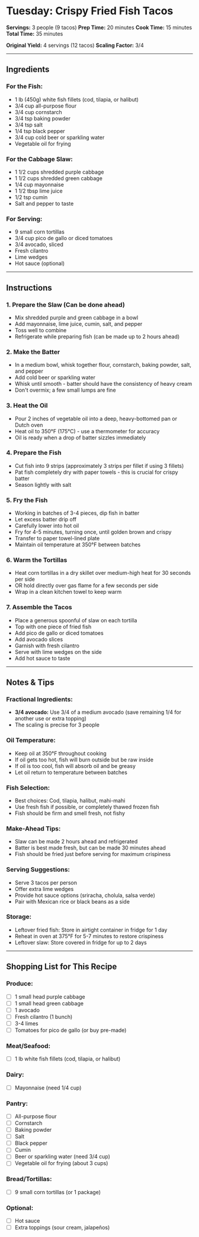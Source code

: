 # Tuesday: Crispy Fried Fish Tacos

**Servings:** 3 people (9 tacos)
**Prep Time:** 20 minutes
**Cook Time:** 15 minutes
**Total Time:** 35 minutes

**Original Yield:** 4 servings (12 tacos)
**Scaling Factor:** 3/4

---

## Ingredients

### For the Fish:
- 1 lb (450g) white fish fillets (cod, tilapia, or halibut)
- 3/4 cup all-purpose flour
- 3/4 cup cornstarch
- 3/4 tsp baking powder
- 3/4 tsp salt
- 1/4 tsp black pepper
- 3/4 cup cold beer or sparkling water
- Vegetable oil for frying

### For the Cabbage Slaw:
- 1 1/2 cups shredded purple cabbage
- 1 1/2 cups shredded green cabbage
- 1/4 cup mayonnaise
- 1 1/2 tbsp lime juice
- 1/2 tsp cumin
- Salt and pepper to taste

### For Serving:
- 9 small corn tortillas
- 3/4 cup pico de gallo or diced tomatoes
- 3/4 avocado, sliced
- Fresh cilantro
- Lime wedges
- Hot sauce (optional)

---

## Instructions

### 1. Prepare the Slaw (Can be done ahead)
- Mix shredded purple and green cabbage in a bowl
- Add mayonnaise, lime juice, cumin, salt, and pepper
- Toss well to combine
- Refrigerate while preparing fish (can be made up to 2 hours ahead)

### 2. Make the Batter
- In a medium bowl, whisk together flour, cornstarch, baking powder, salt, and pepper
- Add cold beer or sparkling water
- Whisk until smooth - batter should have the consistency of heavy cream
- Don't overmix; a few small lumps are fine

### 3. Heat the Oil
- Pour 2 inches of vegetable oil into a deep, heavy-bottomed pan or Dutch oven
- Heat oil to 350°F (175°C) - use a thermometer for accuracy
- Oil is ready when a drop of batter sizzles immediately

### 4. Prepare the Fish
- Cut fish into 9 strips (approximately 3 strips per fillet if using 3 fillets)
- Pat fish completely dry with paper towels - this is crucial for crispy batter
- Season lightly with salt

### 5. Fry the Fish
- Working in batches of 3-4 pieces, dip fish in batter
- Let excess batter drip off
- Carefully lower into hot oil
- Fry for 4-5 minutes, turning once, until golden brown and crispy
- Transfer to paper towel-lined plate
- Maintain oil temperature at 350°F between batches

### 6. Warm the Tortillas
- Heat corn tortillas in a dry skillet over medium-high heat for 30 seconds per side
- OR hold directly over gas flame for a few seconds per side
- Wrap in a clean kitchen towel to keep warm

### 7. Assemble the Tacos
- Place a generous spoonful of slaw on each tortilla
- Top with one piece of fried fish
- Add pico de gallo or diced tomatoes
- Add avocado slices
- Garnish with fresh cilantro
- Serve with lime wedges on the side
- Add hot sauce to taste

---

## Notes & Tips

### Fractional Ingredients:
- **3/4 avocado:** Use 3/4 of a medium avocado (save remaining 1/4 for another use or extra topping)
- The scaling is precise for 3 people

### Oil Temperature:
- Keep oil at 350°F throughout cooking
- If oil gets too hot, fish will burn outside but be raw inside
- If oil is too cool, fish will absorb oil and be greasy
- Let oil return to temperature between batches

### Fish Selection:
- Best choices: Cod, tilapia, halibut, mahi-mahi
- Use fresh fish if possible, or completely thawed frozen fish
- Fish should be firm and smell fresh, not fishy

### Make-Ahead Tips:
- Slaw can be made 2 hours ahead and refrigerated
- Batter is best made fresh, but can be made 30 minutes ahead
- Fish should be fried just before serving for maximum crispiness

### Serving Suggestions:
- Serve 3 tacos per person
- Offer extra lime wedges
- Provide hot sauce options (sriracha, cholula, salsa verde)
- Pair with Mexican rice or black beans as a side

### Storage:
- Leftover fried fish: Store in airtight container in fridge for 1 day
- Reheat in oven at 375°F for 5-7 minutes to restore crispiness
- Leftover slaw: Store covered in fridge for up to 2 days

---

## Shopping List for This Recipe

### Produce:
- [ ] 1 small head purple cabbage
- [ ] 1 small head green cabbage
- [ ] 1 avocado
- [ ] Fresh cilantro (1 bunch)
- [ ] 3-4 limes
- [ ] Tomatoes for pico de gallo (or buy pre-made)

### Meat/Seafood:
- [ ] 1 lb white fish fillets (cod, tilapia, or halibut)

### Dairy:
- [ ] Mayonnaise (need 1/4 cup)

### Pantry:
- [ ] All-purpose flour
- [ ] Cornstarch
- [ ] Baking powder
- [ ] Salt
- [ ] Black pepper
- [ ] Cumin
- [ ] Beer or sparkling water (need 3/4 cup)
- [ ] Vegetable oil for frying (about 3 cups)

### Bread/Tortillas:
- [ ] 9 small corn tortillas (or 1 package)

### Optional:
- [ ] Hot sauce
- [ ] Extra toppings (sour cream, jalapeños)
